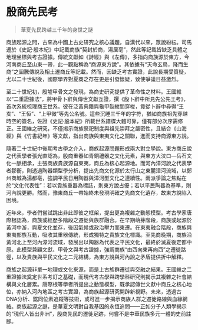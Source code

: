 # 殷商先民考
> 華夏先民跨越三千年的身世之謎

商族起源之問，古來為中國上古史研究之核心議題，自漢代以來，眾說紛紜。司馬遷於《史記·殷本紀》中記載商族“契封於商，湯居亳”，然此等記載皆缺乏具體之地理坐標與考古證據。傳統文獻如《詩經》與《左傳》，多指向商族源於東方，今河南商丘至山東一帶，此一觀點稱為“商源東方說”。其依據有“天命玄鳥，降而生商”之圖騰傳說及相土遷商丘等記載。然而，因缺乏考古實證，此說長期受質疑，尤以二十世紀後，國際學界對夏商之存在更是引發懷疑，致使爭議日益激烈。

至二十世紀初，殷墟甲骨文之發現，為商史研究提供了革命性之材料。王國維以“二重證據法”，將甲骨卜辭與傳世文獻互證，撰《殷卜辭中所見先公先王考》，首次系統梳理商王世系。彼在泛黃典籍與龜甲裂紋間穿梭，竟從卜辭中尋得“王亥”、“王恒”、“上甲微”等先公名號。這些沉睡三千年的字符，猶如商族祖先穿越時空的簽名，佐證《史記·殷本紀》所載世系譜牒大體可靠，僅有部分次序需修正。王國維之研究，不僅揭示商族祭祀制度與祖先崇拜之嚴密性，且結合《山海經》與《竹書紀年》等文獻，指出商族與東夷文化之關聯，進而支持商源東方說。

隨著二十世紀中後期考古學之介入，商族起源問題形成兩大對立學說。東方商丘說之代表學者張光直認為，殷商重器如青銅禮器之文化元素，與東方大汶口—岳石文化一脈相承，主張商族貴族源自東夷，商丘為核心起源地。而河內漳河說之代表學者鄒衡，則透過陶器類型學分析，提出先商文化源於太行山之東麓漳河流域，以鄭州商城為湯都亳，強調平民日用陶器與漳河型文化之連續性。兩派爭論之焦點在於“文化代表性”：若以貴族重器為標誌，則東方說占優；若以平民陶器為基準，則河內說更勝。然而，豫東商丘一帶始終未發現明確之先商文化遺存，故東方說陷入困境。

近年來，學者們嘗試跳出非此即彼之框架，提出更為複雜之動態模型。考古學家唐際根認為，商族或經歷多階段之遷徙與族群融合。在早期萌芽階段，商族或起源於黃河中游，與夏文化並存，後因氣候或政治壓力而東遷。在東夷融合階段，商族與東夷部族互動，吸收其重器傳統，形成獨特之貴族文化標識。至先商晚期，商族沿黃河北上至河內漳河流域，發展出以陶器為代表之平民文化，最終於滅夏後定都中原。此模型兼顧文獻、甲骨文與考古證據，強調商族“由西向東再向西”之遷徙路徑，以及貴族與平民文化之二元結構，為東方說與河內說之矛盾提供折中解釋。

商族之起源非單一地理或文化來源，而是上古族群遷徙與交融之結果。王國維之二重證據法奠定世系考訂之基礎，而現代考古學與跨學科研究則揭示其複雜之社會結構與文化層累。唐際根等學者所提出之動態模型，既承認傳世文獻中商丘之核心地位，亦納入河內地區之考古實證，為商族起源研究開辟新視野。未來，透過古DNA分析、鋸同位素追蹤等技術，或可進一步揭示商族人群之遷徙路線與血緣網絡。商族起源之謎，是華夏文明對自我基因的永恆追問——正如分子人類學揭示的“現代人皆出非洲”，殷商先民的遷徙足跡，何嘗不是中華民族多元一體的史前註腳。
